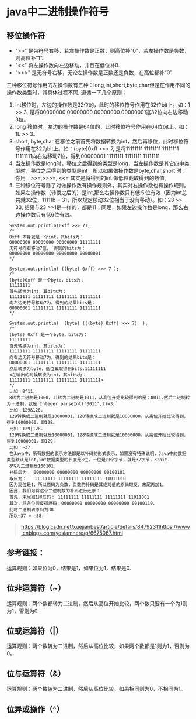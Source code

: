 # java中二进制操作符号

## 移位操作符

- ">>" 是带符号右移，若左操作数是正数，则高位补“0”，若左操作数是负数，则高位补“1”.
- "<<" 将左操作数向左边移动，并且在低位补0.
- ">>>" 是无符号右移，无论左操作数是正数还是负数，在高位都补“0”

三种移位符号作用的左操作数有五种：long,int,short,byte,char但是在作用不同的操作数类型时，其具体过程不同, 遵循一下几个原则：

1. int移位时，左边的操作数是32位的，此时的移位符号作用在32位bit上。如：1 >> 3, 是将00000000 00000000 00000000 00000001这32位向右边移动3位。
2. long 移位时，左边的操作数是64位的，此时移位符号作用在64位bit上。如：1L >> 3。
3. short, byte,char 在移位之前首先将数据转换为int，然后再移位，此时移位符号作用在32为bit上。如：(byte)0xff >>> 7, 是将11111111 11111111 11111111 11111111向右边移动7位，得到00000001 11111111 11111111 11111111
4. 当左操作数是long时，移位之后得到的类型是long，当左操作数是其它四中类型时，移位之后得到的类型是int，所以如果做操作数是byte,char,short 时，你用　>>=,>>>=, <<= 其实是将得到的int 做低位截取得到的数值。
5. 三种移位符号除了对做操作数有操作规则外，其实对右操作数也有操作规则。如果左操作数（转换之后的）是int,那么右操作数只有低５位有效（因为int总共就32位，11111b = 31，所以规定移动32位相当于没有移动）。如：23 >> 33, 结果与23 >>1是一样的，都是11；同理，如果左边操作数是long，那么右边操作数只有低6位有效。

```
 System.out.println(0xff >>> 7);
 /*
 0xff 本身就是一个int，其bits为：
 00000000 00000000 00000000 11111111
 无符号向右移动7位， 得到的bits为：
 00000000 00000000 00000000 00000001
 */
 
 System.out.println( ((byte) 0xff) >>> 7 );
 /*
 (byte)0xff 是一个byte，bits为：
 11111111
 首先转换为int，其bits为：
 11111111 11111111 11111111 11111111
 向右边无符号移动7为，得到的结果bits是：
 00000001 11111111 11111111 11111111
 */
 
 System.out.println(  (byte) (((byte) 0xff) >>> 7)  );
 /*
 (byte) 0xff 是一个byte，bits为：
 11111111
 首先转换为int，其bits为：
 11111111 11111111 11111111 11111111
 向右边无符号移动7为，得到的结果bits是：
 00000001 11111111 11111111 11111111
 然后转换为byte，低位截取得到bits:11111111
 <在输出的时候转换为int，其bits为：
 11111111 11111111 11111111 11111111>
 */
 比如：8^11.
 8转为二进制是1000，11转为二进制是1011，从高位开始比较得到的是：0011.然后二进制转为十进制，就是`Integer.parseInt("0011",2)=3;`
 比如：129&128.
 129转换成二进制就是10000001，128转换成二进制就是10000000。从高位开始比较得到，得到10000000，即128。
 比如：129|128.
 129转换成二进制就是10000001，128转换成二进制就是10000000。从高位开始比较得到，得到10000001，即129.
 比如：~37
 在Java中，所有数据的表示方法都是以补码的形式表示，如果没有特殊说明，Java中的数据类型默认是int,int数据类型的长度是8位，一位是四个字节，就是32字节，32bit.
 8转为二进制是100101.
 补码后为： 00000000 00000000 00000000 00100101
 取反为：   11111111 11111111 11111111 11011010
 因为高位是1，所以原码为负数，负数的补码是其绝对值的原码取反，末尾再加1。
 因此，我们可将这个二进制数的补码进行还原：
 首先，末尾减1得反码： 11111111 11111111 11111111 11011001
 其次，将各位取反得原码：00000000 00000000 00000000 00100110，
 此时二进制转原码为38
 所以~37 = -38.
```

> https://blog.csdn.net/xuejianbest/article/details/84792311https://www.cnblogs.com/yesiamhere/p/6675067.html

## 参考链接：

运算规则：如果位为0，结果是1，如果位为1，结果是0.

## 位非运算符（~）

运算规则：两个数都转为二进制，然后从高位开始比较，两个数只要有一个为1则为1，否则为0.

## 位或运算符（|）

运算规则：两个数转为二进制，然后从高位比较，如果两个数都是1则为1，否则为0。

## 位与运算符（&）

运算规则：两个数转为二进制，然后从高位比较，如果相同则为0，不相同为1。

## 位异或操作（^）